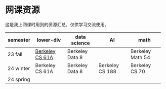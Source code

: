 # 网课资源

这是我上网课时用到的资源汇总，仅供学习交流使用。

| semester  | lower-div                                     | data science    | AI              | math           | 
| --------- | --------------------------------------------- | --------------- | --------------- | -------------- | 
| 23 fall   | [Berkeley CS 61A](online_courses/cs61a/cs61a) | Berkeley Data 8 |                                | Berkeley Math 54 |
| 24 winter | Berkeley CS 61A| Berkeley Data 8 | Berkeley CS 188 | Berkeley CS 70 |                  |
| 24 spring |